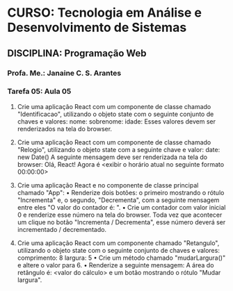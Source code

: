 # CURSO: Tecnologia em Análise e Desenvolvimento de Sistemas

## DISCIPLINA: Programação Web

### Profa. Me.: Janaine C. S. Arantes

### Tarefa 05: Aula 05

1. Crie uma aplicação React com um componente de classe chamado "Identificacao", utilizando o
objeto state com o seguinte conjunto de chaves e valores:
nome: <seu nome>
sobrenome: <seu sobrenome>
idade: <sua idade>
Esses valores devem ser renderizados na tela do browser.

2. Crie uma aplicação React com um componente de classe chamado "Relogio", utilizando o 
objeto state com a seguinte chave e valor: 
date: new Date()
A seguinte mensagem deve ser renderizada na tela do browser:
Olá, React!
Agora é <exibir o horário atual no seguinte formato 00:00:00>

3. Crie uma aplicação React e no componente de classe principal chamado "App":
• Renderize dois botões: o primeiro mostrando o rótulo "Incrementa" e, o segundo,
"Decrementa", com a seguinte mensagem entre eles "O valor do contador é: ".
• Crie um contador com valor inicial 0 e renderize esse número na tela do browser. Toda vez 
que acontecer um clique no botão "Incrementa / Decrementa", esse número deverá ser 
incrementado / decrementado.

4. Crie uma aplicação React com um componente chamado "Retangulo", utilizando o objeto 
state com o seguinte conjunto de chaves e valores:
comprimento: 8
largura: 5
• Crie um método chamado "mudarLargura()" e altere o valor para 6.
• Renderize a seguinte mensagem: A área do retângulo é: <valor do cálculo> e um botão 
mostrando o rótulo "Mudar largura".